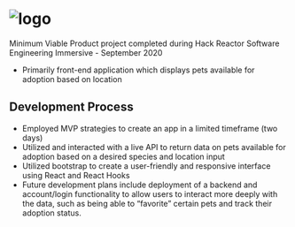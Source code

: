 # ![logo](https://i.imgur.com/HKKo5ue.png)
Minimum Viable Product project completed during Hack Reactor Software Engineering Immersive - September 2020

* Primarily front-end application which displays pets available for adoption based on location

## Development Process
* Employed MVP strategies to create an app in a limited timeframe (two days)
* Utilized and interacted with a live API to return data on pets available for adoption based on a desired species and location input
* Utilized bootstrap to create a user-friendly and responsive interface using React and React Hooks
* Future development plans include deployment of a backend and account/login functionality to allow users to interact more deeply with the data, such as being able to “favorite” certain pets and track their adoption status.
